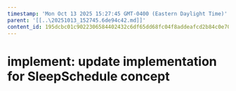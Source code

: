 ```yaml
---
timestamp: 'Mon Oct 13 2025 15:27:45 GMT-0400 (Eastern Daylight Time)'
parent: '[[..\20251013_152745.6de94c42.md]]'
content_id: 195dcbc01c9022306584402432c6df65dd68fc04f8addeafcd2b84c0e702da7a
---
```


# implement: update implementation for SleepSchedule concept

